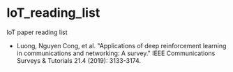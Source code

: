 # IoT_reading_list
IoT paper reading list
- Luong, Nguyen Cong, et al. "Applications of deep reinforcement learning in communications and networking: A survey." IEEE Communications Surveys & Tutorials 21.4 (2019): 3133-3174.

